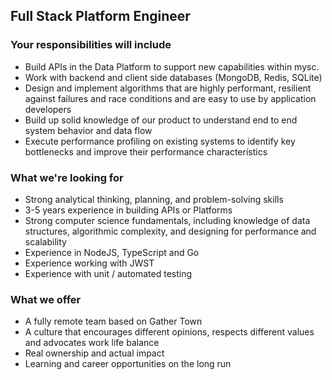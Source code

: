 ## Full Stack Platform Engineer

### Your responsibilities will include

- Build APIs in the Data Platform to support new capabilities within mysc.
- Work with backend and client side databases (MongoDB, Redis, SQLite)
- Design and implement algorithms that are highly performant, resilient against failures and race conditions and are easy to use by application developers
- Build up solid knowledge of our product to understand end to end system behavior and data flow
- Execute performance profiling on existing systems to identify key bottlenecks and improve their performance characteristics

### What we're looking for

- Strong analytical thinking, planning, and problem-solving skills
- 3-5 years experience in building APIs or Platforms
- Strong computer science fundamentals, including knowledge of data structures, algorithmic complexity, and designing for performance and scalability
- Experience in NodeJS, TypeScript and Go
- Experience working with JWST
- Experience with unit / automated testing

### What we offer

- A fully remote team based on Gather Town
- A culture that encourages different opinions, respects different values and advocates work life balance
- Real ownership and actual impact
- Learning and career opportunities on the long run
